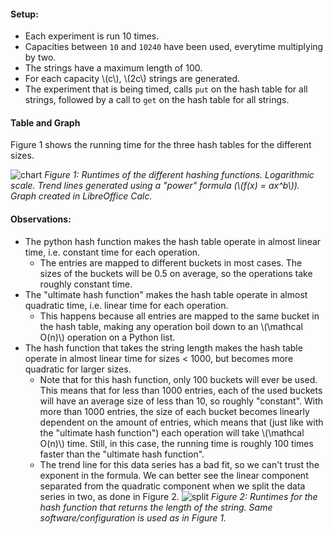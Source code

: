 #### Setup:
- Each experiment is run 10 times.
- Capacities between `10` and `10240` have been used, everytime multiplying by two.
- The strings have a maximum length of 100.
- For each capacity \\(c\\), \\(2c\\) strings are generated.
- The experiment that is being timed, calls `put` on the hash table for all strings, followed by a call to `get` on the hash table for all strings.

#### Table and Graph
Figure 1 shows the running time for the three hash tables for the different sizes.

![chart](https://i.gyazo.com/18d57c7b6f3a3e58b3fdf3569fb59310.png)
_Figure 1: Runtimes of the different hashing functions. Logarithmic scale. Trend lines generated using a "power" formula (\\(f(x) = ax^b\\)). Graph created in LibreOffice Calc._

#### Observations:
- The python hash function makes the hash table operate in almost linear time, i.e. constant time for each operation.
    - The entries are mapped to different buckets in most cases.
    The sizes of the buckets will be 0.5 on average, so the operations take roughly constant time.
- The "ultimate hash function" makes the hash table operate in almost quadratic time, i.e. linear time for each operation.
    - This happens because all entries are mapped to the same bucket in the hash table, making any operation boil down to an \\(\mathcal O(n)\\) operation on a Python list.
- The hash function that takes the string length makes the hash table operate in almost linear time for sizes < 1000, but becomes more quadratic for larger sizes.
    - Note that for this hash function, only 100 buckets will ever be used.
      This means that for less than 1000 entries, each of the used buckets will have an average size of less than 10, so roughly "constant".
      With more than 1000 entries, the size of each bucket becomes linearly dependent on the amount of entries, which means that (just like with the "ultimate hash function") each operation will take \\(\mathcal O(n)\\) time.
      Still, in this case, the running time is roughly 100 times faster than the "ultimate hash function".
    - The trend line for this data series has a bad fit, so we can't trust the exponent in the formula.
      We can better see the linear component separated from the quadratic component when we split the data series in two, as done in Figure 2.
      ![split](https://i.gyazo.com/a56a1d3b024c6e176d7081b495a6f2e4.png)
      _Figure 2: Runtimes for the hash function that returns the length of the string. Same software/configuration is used as in Figure 1._
